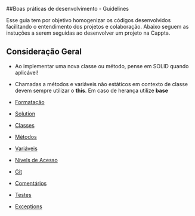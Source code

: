 ##Boas práticas de desenvolvimento - Guidelines

Esse guia tem por objetivo homogenizar os códigos desenvolvidos facilitando o entendimento dos projetos e colaboração. 
Abaixo seguem as instuções a serem seguidas ao desenvolver um projeto na Cappta.

## Consideração Geral

- Ao implementar uma nova classe ou método, pense em SOLID quando aplicável! 
- Chamadas a métodos e variáveis não estáticos em contexto de classe devem sempre utilizar o **this**. Em caso de herança utilize **base**


- [Formatação](https://github.com/Cappta/best-practices/blob/master/Formatting.md)
- [Solution](https://github.com/Cappta/best-practices/blob/master/Solution.md)
- [Classes](https://github.com/Cappta/best-practices/blob/master/Classes.md)
- [Métodos](https://github.com/Cappta/best-practices/blob/master/Methods.md)
- [Variáveis](https://github.com/Cappta/best-practices/blob/master/Variables.md)
- [Nívels de Acesso](https://github.com/Cappta/best-practices/blob/master/AccessLevels.md)
- [Git](https://github.com/Cappta/best-practices/blob/master/GIT.md)
- [Comentários](https://github.com/Cappta/best-practices/blob/master/Comments.md)
- [Testes](https://github.com/Cappta/best-practices/blob/master/Tests.md)
- [Exceptions](https://github.com/Cappta/best-practices/blob/master/Exceptions.md)